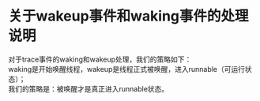 # 关于wakeup事件和waking事件的处理说明
对于trace事件的waking和wakeup处理，我们的策略如下：  
waking是开始唤醒线程，wakeup是线程正式被唤醒，进入runnable（可运行状态）；  
我们的策略是：被唤醒才是真正进入runnable状态。